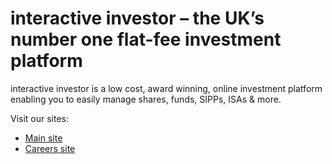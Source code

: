 # interactive investor – the UK’s number one flat-fee investment platform

interactive investor is a low cost, award winning, online investment platform enabling you to easily manage shares, funds, SIPPs, ISAs & more.

Visit our sites:
- [Main site](https://www.ii.co.uk)
- [Careers site](https://careers.ii.co.uk/careers)

